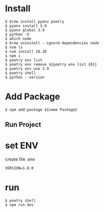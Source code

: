 
# Install

```
$ brew install pyenv poetry
$ pyenv install 3.9
$ pyenv global 3.9
$ python -V
$ which node 
$ brew uninstall --ignore-dependencies node
$ nvm ls
$ nvm install 18.20
$ npm i
$ poetry env list
$ poetry env remove ${poetry env list {0}}
$ poetry env use 3.9
$ poetry shell
$ python --version
```


# Add Package
```
$ npm add-package ${name Package} 
```


## Run Project

# set ENV
 create file .env
```    
VERSION=1.0.0
```

# run
```
$ poetry shell
$ npm run dev
```


